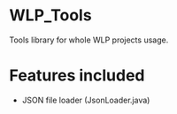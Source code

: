 # WLP_Tools
Tools library for whole WLP projects usage.


# Features included
- JSON file loader (JsonLoader.java)
